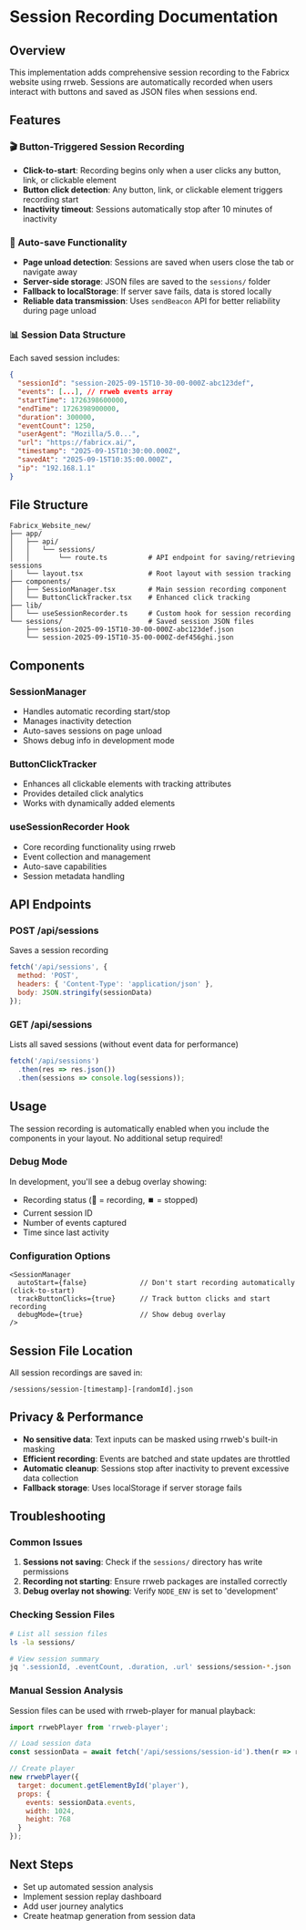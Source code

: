 # Session Recording Documentation

## Overview
This implementation adds comprehensive session recording to the Fabricx website using rrweb. Sessions are automatically recorded when users interact with buttons and saved as JSON files when sessions end.

## Features

### 🎬 Button-Triggered Session Recording
- **Click-to-start**: Recording begins only when a user clicks any button, link, or clickable element
- **Button click detection**: Any button, link, or clickable element triggers recording start
- **Inactivity timeout**: Sessions automatically stop after 10 minutes of inactivity

### 💾 Auto-save Functionality
- **Page unload detection**: Sessions are saved when users close the tab or navigate away
- **Server-side storage**: JSON files are saved to the `sessions/` folder
- **Fallback to localStorage**: If server save fails, data is stored locally
- **Reliable data transmission**: Uses `sendBeacon` API for better reliability during page unload

### 📊 Session Data Structure
Each saved session includes:
```json
{
  "sessionId": "session-2025-09-15T10-30-00-000Z-abc123def",
  "events": [...], // rrweb events array
  "startTime": 1726398600000,
  "endTime": 1726398900000,
  "duration": 300000,
  "eventCount": 1250,
  "userAgent": "Mozilla/5.0...",
  "url": "https://fabricx.ai/",
  "timestamp": "2025-09-15T10:30:00.000Z",
  "savedAt": "2025-09-15T10:35:00.000Z",
  "ip": "192.168.1.1"
}
```

## File Structure

```
Fabricx_Website_new/
├── app/
│   ├── api/
│   │   └── sessions/
│   │       └── route.ts          # API endpoint for saving/retrieving sessions
│   └── layout.tsx                # Root layout with session tracking
├── components/
│   ├── SessionManager.tsx        # Main session recording component
│   └── ButtonClickTracker.tsx    # Enhanced click tracking
├── lib/
│   └── useSessionRecorder.ts     # Custom hook for session recording
└── sessions/                     # Saved session JSON files
    ├── session-2025-09-15T10-30-00-000Z-abc123def.json
    └── session-2025-09-15T10-35-00-000Z-def456ghi.json
```

## Components

### SessionManager
- Handles automatic recording start/stop
- Manages inactivity detection
- Auto-saves sessions on page unload
- Shows debug info in development mode

### ButtonClickTracker
- Enhances all clickable elements with tracking attributes
- Provides detailed click analytics
- Works with dynamically added elements

### useSessionRecorder Hook
- Core recording functionality using rrweb
- Event collection and management
- Auto-save capabilities
- Session metadata handling

## API Endpoints

### POST /api/sessions
Saves a session recording
```javascript
fetch('/api/sessions', {
  method: 'POST',
  headers: { 'Content-Type': 'application/json' },
  body: JSON.stringify(sessionData)
});
```

### GET /api/sessions
Lists all saved sessions (without event data for performance)
```javascript
fetch('/api/sessions')
  .then(res => res.json())
  .then(sessions => console.log(sessions));
```

## Usage

The session recording is automatically enabled when you include the components in your layout. No additional setup required!

### Debug Mode
In development, you'll see a debug overlay showing:
- Recording status (🔴 = recording, ⏹️ = stopped)
- Current session ID
- Number of events captured
- Time since last activity

### Configuration Options
```tsx
<SessionManager 
  autoStart={false}             // Don't start recording automatically (click-to-start)
  trackButtonClicks={true}      // Track button clicks and start recording
  debugMode={true}              // Show debug overlay
/>
```

## Session File Location
All session recordings are saved in:
```
/sessions/session-[timestamp]-[randomId].json
```

## Privacy & Performance
- **No sensitive data**: Text inputs can be masked using rrweb's built-in masking
- **Efficient recording**: Events are batched and state updates are throttled
- **Automatic cleanup**: Sessions stop after inactivity to prevent excessive data collection
- **Fallback storage**: Uses localStorage if server storage fails

## Troubleshooting

### Common Issues
1. **Sessions not saving**: Check if the `sessions/` directory has write permissions
2. **Recording not starting**: Ensure rrweb packages are installed correctly
3. **Debug overlay not showing**: Verify `NODE_ENV` is set to 'development'

### Checking Session Files
```bash
# List all session files
ls -la sessions/

# View session summary
jq '.sessionId, .eventCount, .duration, .url' sessions/session-*.json
```

### Manual Session Analysis
Session files can be used with rrweb-player for manual playback:
```javascript
import rrwebPlayer from 'rrweb-player';

// Load session data
const sessionData = await fetch('/api/sessions/session-id').then(r => r.json());

// Create player
new rrwebPlayer({
  target: document.getElementById('player'),
  props: {
    events: sessionData.events,
    width: 1024,
    height: 768
  }
});
```

## Next Steps
- Set up automated session analysis
- Implement session replay dashboard
- Add user journey analytics
- Create heatmap generation from session data

